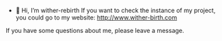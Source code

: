 - 👋 Hi, I’m wither-rebirth
If you want to check the instance of my project, you could go to my website:
http://www.wither-birth.com

If you have some questions about me, please leave a message.


